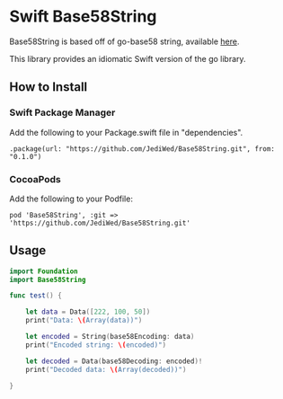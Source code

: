 # Swift Base58String

Base58String is based off of go-base58 string, available [here](https://github.com/jbenet/go-base58).

This library provides an idiomatic Swift version of the go library.

## How to Install

### Swift Package Manager

Add the following to your Package.swift file in "dependencies".

```
.package(url: "https://github.com/JediWed/Base58String.git", from: "0.1.0")
```

### CocoaPods

Add the following to your Podfile:

```
pod 'Base58String', :git => 'https://github.com/JediWed/Base58String.git'	
```

## Usage

```Swift
import Foundation
import Base58String

func test() {

    let data = Data([222, 100, 50])
    print("Data: \(Array(data))")

    let encoded = String(base58Encoding: data)
    print("Encoded string: \(encoded)")

    let decoded = Data(base58Decoding: encoded)!
    print("Decoded data: \(Array(decoded))")

}
```
